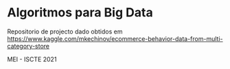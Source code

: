 # Algoritmos para Big Data
Repositorio de projecto
dado obtidos em https://www.kaggle.com/mkechinov/ecommerce-behavior-data-from-multi-category-store

MEI - ISCTE 2021
